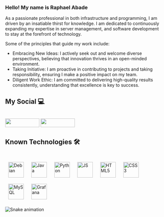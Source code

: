 ### Hello! My name is Raphael Abade

<p>As a passionate professional in both infrastructure and programming, I am driven by an insatiable thirst for knowledge. I am dedicated to continuously expanding my expertise in server management, and software development to stay at the forefront of technology.</p>  

<p>Some of the principles that guide my work include:</p>  
<ul>  
    <li>Embracing New Ideas: I actively seek out and welcome diverse perspectives, believing that innovation thrives in an open-minded environment.</li>  
    <li>Taking Initiative: I am proactive in contributing to projects and taking responsibility, ensuring I make a positive impact on my team.</li>  
    <li>Diligent Work Ethic: I am committed to delivering high-quality results consistently, understanding that excellence is key to success.</li>  
</ul>

## My Social 💻

<div style="display: inline-block"><br/>
    <a href="mailto:raphaelabade10@gmail.com" target="_blank"> <img src="https://img.shields.io/badge/Gmail-D14836?style=for-the-badge&logo=gmail&logoColor=white" target="_blank" style="width: 110px; height: 28px"></a>
    <a href="https://www.linkedin.com/in/raphael-abade-307769292/" target="_blank"> <img src="https://img.shields.io/badge/LinkedIn-0077B5?style=for-the-badge&logo=linkedin&logoColor=white" target="_blank" style="width: 110px; height: 28px"></a>   
</div>

## Known Technologies ​🛠️​

<div style="display: inline-block"><br/>
    <img align="center" alt="Debian" src="https://cdn.jsdelivr.net/gh/devicons/devicon@latest/icons/debian/debian-original.svg" style="width: 50px; height: 50px; padding: 10px"/>
    <img align="center" alt="Java" src="https://cdn.jsdelivr.net/gh/devicons/devicon@latest/icons/java/java-original.svg" style="width: 50px; height: 50px; padding: 10px"/>
    <img align="center" alt="Python" src="https://cdn.jsdelivr.net/gh/devicons/devicon@latest/icons/python/python-original.svg" style="width: 50px; height: 50px; padding: 10px"/>
    <img align="center" alt="JS" src="https://cdn.jsdelivr.net/gh/devicons/devicon@latest/icons/javascript/javascript-original.svg" style="width: 50px; height: 50px; padding: 10px"/>
    <img align="center" alt="HTML5" src="https://cdn.jsdelivr.net/gh/devicons/devicon@latest/icons/html5/html5-original-wordmark.svg" style="width: 50px; height: 50px; padding: 10px"/>
    <img align="center" alt="CSS3" src="https://cdn.jsdelivr.net/gh/devicons/devicon@latest/icons/css3/css3-original-wordmark.svg" style="width: 50px; height: 50px; padding: 10px"/>
    <img align="center" alt="MySQL" src="https://cdn.jsdelivr.net/gh/devicons/devicon@latest/icons/mysql/mysql-original-wordmark.svg" style="width: 50px; height: 50px; padding: 10px"/>
    <img align="center" alt="Grafana" src="https://cdn.jsdelivr.net/gh/devicons/devicon@latest/icons/grafana/grafana-original-wordmark.svg" style="width: 50px; height: 50px; padding: 10px"/>
          
</div>

![Snake animation](https://github.com/R-Abade/R-Abade/blob/output/github-contribution-grid-snake.sgv)
